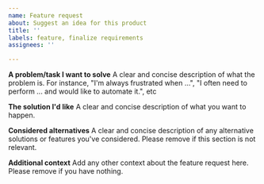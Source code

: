 ```yaml
---
name: Feature request
about: Suggest an idea for this product
title: ''
labels: feature, finalize requirements
assignees: ''

---
```


**A problem/task I want to solve**
A clear and concise description of what the problem is. For instance, "I'm always frustrated when ...", "I often need to perform ... and would like to automate it.", etc

**The solution I'd like**
A clear and concise description of what you want to happen.

**Considered alternatives**
A clear and concise description of any alternative solutions or features you've considered. Please remove if this section is not relevant.

**Additional context**
Add any other context about the feature request here. Please remove if you have nothing.
